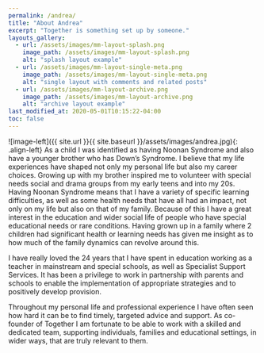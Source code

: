 ```yaml
---
permalink: /andrea/
title: "About Andrea"
excerpt: "Together is something set up by someone."
layouts_gallery:
  - url: /assets/images/mm-layout-splash.png
    image_path: /assets/images/mm-layout-splash.png
    alt: "splash layout example"
  - url: /assets/images/mm-layout-single-meta.png
    image_path: /assets/images/mm-layout-single-meta.png
    alt: "single layout with comments and related posts"
  - url: /assets/images/mm-layout-archive.png
    image_path: /assets/images/mm-layout-archive.png
    alt: "archive layout example"
last_modified_at: 2020-05-01T10:15:22-04:00
toc: false
---
```




![image-left]({{ site.url }}{{ site.baseurl }}/assets/images/andrea.jpg){: .align-left} As a child I was identified as having Noonan Syndrome and also have a younger brother who has Down’s Syndrome. I believe that my life experiences have shaped not only my personal life but also my career choices. Growing up with my brother inspired me to volunteer with special needs social and drama groups from my early teens and into my 20s. Having Noonan Syndrome means that I have a variety of specific learning difficulties, as well as some health needs that have all had an impact, not only on my life but also on that of my family. Because of this I have a great interest in the education and wider social life of people who have special educational needs or rare conditions. Having grown up in a family where 2 children had significant health or learning needs has given me insight as to how much of the family dynamics can revolve around this.

I have really loved the 24 years that I have spent in education working as a teacher in mainstream and special schools, as well as Specialist Support Services. It has been a privilege to work in partnership with parents and schools to enable the implementation of appropriate strategies and to positively develop provision. 

Throughout my personal life and professional experience I have often seen how hard it can be to find timely, targeted advice and support. As co-founder of Together I am fortunate to be able to work with a skilled and dedicated team, supporting individuals, families and educational settings, in wider ways, that are truly relevant to them.
